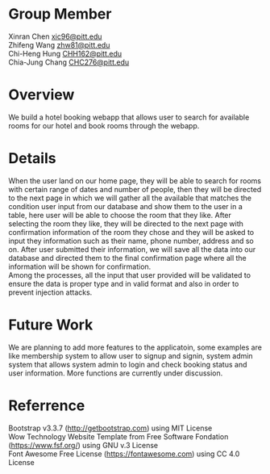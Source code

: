 # Group Member
Xinran Chen xic96@pitt.edu  
Zhifeng Wang zhw81@pitt.edu  
Chi-Heng Hung CHH162@pitt.edu  
Chia-Jung Chang CHC276@pitt.edu  

# Overview
We build a hotel booking webapp that allows user to search for available rooms for our hotel and book rooms through the webapp.  

# Details
When the user land on our home page, they will be able to search for rooms with certain range of dates and number of people, then they will be directed to the next page in which we will gather all the available that matches the condition user input from our database and show them to the user in a table, here user will be able to choose the room that they like. After selecting the room they like, they will be directed to the next page with confirmation information of the room they chose and they will be asked to input they information such as their name, phone number, address and so on. After user submitted their information, we will save all the data into our database and directed them to the final confirmation page where all the information will be shown for confirmation.  
Among the processes, all the input that user provided will be validated to ensure the data is proper type and in valid format and also in order to prevent injection attacks.  

# Future Work
We are planning to add more features to the applicatoin, some examples are like membership system to allow user to signup and signin, system admin system that allows system admin to login and check booking status and user information. More functions are currently under discussion.  

# Referrence
Bootstrap v3.3.7 (http://getbootstrap.com) using MIT License  
Wow Technology Website Template from Free Software Fondation (https://www.fsf.org/) using GNU v.3 License  
Font Awesome Free License (https://fontawesome.com) using CC 4.0 License
